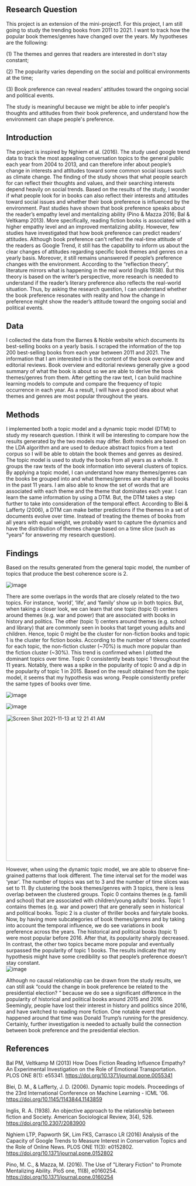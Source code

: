 ## Research Question 

This project is an extension of the mini-project1. 
For this project, I am still going to study the trending books from 2011 to 2021. I want to track how the popular book themes/genres have changed over the years.
My hypotheses are the following: 

(1) The themes and genres that readers are interested in don't stay constant; 

(2) The popularity varies depending on the social and political environments at the time; 

(3) Book preference can reveal readers’ attitudes toward the ongoing social and political events. 

The study is meaningful because we might be able to infer people's thoughts and attitudes from their book preference, and understand how the environment can shape people's preference. 


## Introduction 
The project is inspired by Nghiem et al. (2016). The study used google trend data to track the most appealing conversation topics to the general public each year from 2004 to 2013, and can therefore infer about people’s change in interests and attitudes toward some common social issues such as climate change. The finding of the study shows that what people search for can reflect their thoughts and values, and their searching interests depend heavily on social trends. Based on the results of the study, I wonder if what people look for in books can also reflect their interests and attitudes toward social issues and whether their book preference is influenced by the environment. Past studies have shown that book preference speaks about the reader’s empathy level and mentalizing ability (Pino & Mazza 2016; Bal & Veltkamp 2013). More specifically, reading fiction books is associated with a higher empathy level and an improved mentalizing ability. However, few studies have investigated that how book preference can predict readers’ attitudes. Although book preference can't reflect the real-time attitude of the readers as Google Trend, it still has the capability to inform us about the clear changes of attitudes regarding specific book themes and genres on a yearly basis. Moreover, it still remains unanswered if people’s preference changes with the environment. According to the “reflection theory”, literature mirrors what is happening in the real world (Inglis 1938). But this theory is based on the writer’s perspective, more research is needed to understand if the reader’s literary preference also reflects the real-world situation. Thus, by asking the research question, I can understand whether the book preference resonates with reality and how the change in preference might show the reader’s attitude toward the ongoing social and political events.    


## Data
I collected the data from the Barnes & Noble website which documents its best-selling books on a yearly basis. I scraped the information of the top 200 best-selling books from each year between 2011 and 2021. The information that I am interested in is the content of the book overview and editorial reviews. Book overview and editorial reviews generally give a good summary of what the book is about so we are able to derive the book themes/genres from them. After getting the raw text, I can build machine learning models to compute and compare the frequency of topic occurrence in each year. As a result, I will have a good idea about what themes and genres are most popular throughout the years.  

## Methods
I implemented both a topic model and a dynamic topic model (DTM) to study my research question. I think it will be interesting to compare how the results generated by the two models may differ. Both models are based on the LDA algorithm and are used to deduce abstract topics from a text corpus so I will be able to obtain the book themes and genres as desired.   The topic model is used to study the books from all years as a whole. It groups the raw texts of the book information into several clusters of topics. By applying a topic model, I can understand how many themes/genres can the books be grouped into and what themes/genres are shared by all books in the past 11 years. I am also able to know the set of words that are associated with each theme and the theme that dominates each year. I can learn the same information by using a DTM. But, the DTM takes a step further to take into consideration of the temporal effect. According to Blei & Lafferty (2006), a DTM can make better predictions if the themes in a set of documents evolve over time. Instead of treating the themes of books from all years with equal weight, we probably want to capture the dynamics and have the distribution of themes change based on a time slice (such as “years” for answering my research question).  

## Findings 
Based on the results generated from the general topic model, the number of topics that produce the best coherence score is 2.

![image](https://user-images.githubusercontent.com/72180988/141608454-f64eed06-3665-415f-a0c5-9c7f7568d879.png)


There are some overlaps in the words that are closely related to the two topics. For instance, ‘world’, ‘life’, and ‘family’ show up in both topics. But, when taking a closer look, we can learn that one topic (topic 0) centers around themes (e.g. war and power) that are associated with books in history and politics. The other (topic 1) centers around themes (e.g. school and library) that are commonly seen in books that target young adults and children. Hence, topic 0 might be the cluster for non-fiction books and topic 1 is the cluster for fiction books. According to the number of tokens counted for each topic, the non-fiction cluster (~70%) is much more popular than the fiction cluster (~30%). This trend is confirmed when I plotted the dominant topics over time. Topic 0 consistently beats topic 1 throughout the 11 years. Notably, there was a spike in the popularity of topic 0 and a dip in the popularity of topic 1 in 2015. Based on the result obtained from the topic model, it seems that my hypothesis was wrong. People consistently prefer the same types of books over time. 

![image](https://user-images.githubusercontent.com/72180988/141608477-b78fc282-4c45-4d06-95ca-52c53d03f50d.png)

![image](https://user-images.githubusercontent.com/72180988/141608481-27a6cb4f-1be1-4af7-942e-c643a120b79a.png)

<img width="399" alt="Screen Shot 2021-11-13 at 12 21 41 AM" src="https://user-images.githubusercontent.com/72180988/141608517-2c965fb8-b4d4-478f-b5f1-2afb6038dfd9.png">



However, when using the dynamic topic model, we are able to observe fine-grained patterns that look different. The time interval set for the model was ‘year’. The number of topics was set to 3 and the number of time slices was set to 11. By clustering the book themes/genres with 3 topics, there is less overlap between the clustered groups. Topic 0 contains themes (e.g. famili and school) that are associated with children/young adults’ books. Topic 1 contains themes (e.g. war and power) that are generally seen in historical and political books. Topic 2 is a cluster of thriller books and fairytale books. Now, by having more subcategories of book themes/genres and by taking into account the temporal influence, we do see variations in book preference across the years. The historical and political books (topic 1) were most popular before 2016. After that, its popularity sharply decreased. In contrast, the other two topics became more popular and eventually surpassed the popularity of topic 1 books. The results indicate that my hypothesis might have some credibility so that people’s preference doesn’t stay constant.  
![image](https://user-images.githubusercontent.com/72180988/141608495-9550bdb0-0757-4fff-ae7b-5b3419292163.png)

Although no causal relationship can be drawn from the study results, we can still ask “could the change in book preference be related to the presidential election? “ because we do see a significant difference in the popularity of historical and political books around 2015 and 2016. Seemingly, people have lost their interest in history and politics since 2016, and have switched to reading more fiction. One notable event that happened around that time was Donald Trump’s running for the presidency. Certainly, further investigation is needed to actually build the connection between book preference and the presidential election. 

## References
Bal PM, Veltkamp M (2013) How Does Fiction Reading Influence Empathy? An Experimental Investigation on the Role of Emotional Transportation. PLOS ONE 8(1): e55341. https://doi.org/10.1371/journal.pone.0055341

Blei, D. M., &amp; Lafferty, J. D. (2006). Dynamic topic models. Proceedings of the 23rd International Conference on Machine Learning  - ICML '06. https://doi.org/10.1145/1143844.1143859 

Inglis, R. A. (1938). An objective approach to the relationship between fiction and Society. American Sociological Review, 3(4), 526. https://doi.org/10.2307/2083900 

Nghiem LTP, Papworth SK, Lim FKS, Carrasco LR (2016) Analysis of the Capacity of Google Trends to Measure Interest in Conservation Topics and the Role of Online News. PLOS ONE 11(3): e0152802. https://doi.org/10.1371/journal.pone.0152802

Pino, M. C., & Mazza, M. (2016). The Use of "Literary Fiction" to Promote Mentalizing Ability. PloS one, 11(8), e0160254. https://doi.org/10.1371/journal.pone.0160254


